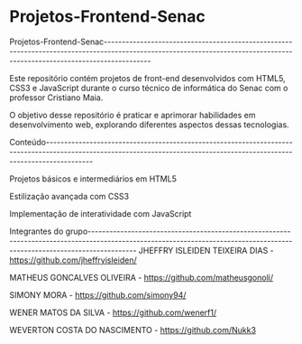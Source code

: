 # Projetos-Frontend-Senac

Projetos-Frontend-Senac​
​-------------------------------------------------------------------------------------------------------------------------------------------------------------------------

Este repositório contém projetos de front-end desenvolvidos com HTML5, CSS3 e JavaScript durante o curso técnico de informática do Senac com o professor Cristiano Maia. ​

O objetivo desse repositório é praticar e aprimorar habilidades em desenvolvimento web, explorando diferentes aspectos dessas tecnologias.​

Conteúdo​
​-------------------------------------------------------------------------------------------------------------------------------------------------------------------------

Projetos básicos e intermediários em HTML5​

Estilização avançada com CSS3​

Implementação de interatividade com JavaScript​

Integrantes do grupo
​-------------------------------------------------------------------------------------------------------------------------------------------------------------------------
JHEFFRY ISLEIDEN TEIXEIRA DIAS  - https://github.com/jheffryisleiden/

MATHEUS GONCALVES OLIVEIRA - https://github.com/matheusgonoli/

SIMONY MORA - https://github.com/simony94/

WENER MATOS DA SILVA - https://github.com/wenerf1/

WEVERTON COSTA DO NASCIMENTO - https://github.com/Nukk3

